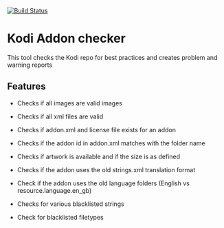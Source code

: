 [![Build Status](https://travis-ci.org/xbmc/addon-check.svg?branch=master)](https://travis-ci.org/xbmc/addon-check)

# Kodi Addon checker

This tool checks the Kodi repo for best practices and creates problem and warning reports

## Features
- Checks if all images are valid images

- Checks if all xml files are valid

- Checks if addon.xml and license file exists for an addon

- Checks if the addon id in addon.xml matches with the folder name

- Checks if artwork is available and if the size is as defined

- Checks if the addon uses the old strings.xml translation format

- Check if the addon uses the old language folders (English vs resource.language.en_gb)

- Checks for various blacklisted strings

- Check for blacklisted filetypes